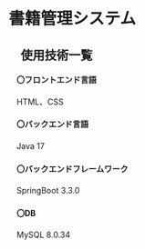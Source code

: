 # 書籍管理システム

## 　使用技術一覧

#### 　〇フロントエンド言語
　HTML、CSS

#### 　〇バックエンド言語
　Java 17

#### 　〇バックエンドフレームワーク
　SpringBoot 3.3.0

#### 　〇DB
　MySQL 8.0.34


　
